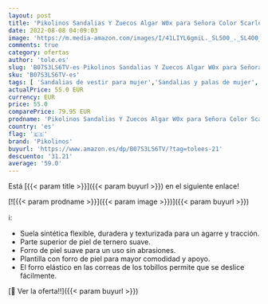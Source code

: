 ```yaml
---
layout: post
title: 'Pikolinos Sandalias Y Zuecos Algar W0x para Señora Color Scarlet'
date: 2022-08-08 04:09:03
image: 'https://m.media-amazon.com/images/I/41LIYL6gmiL._SL500_._SL400_.jpg'
comments: true
category: ofertas
author: 'tole.es'
slug: 'B07S3LS6TV-es Pikolinos Sandalias Y Zuecos Algar W0x para Señora Color...'
sku: 'B07S3LS6TV-es'
tags: [ 'Sandalias de vestir para mujer','Sandalias y palas de mujer','Zapatos','Zapatos para mujer','Zapatos y complementos','pikolinos','zuecos','🇪🇸', ]
actualPrice: 55.0 EUR
currency: EUR
price: 55.0
comparePrice: 79.95 EUR
prodname: 'Pikolinos Sandalias Y Zuecos Algar W0x para Señora Color Scarlet'
country: 'es'
flag: '🇪🇸'
brand: 'Pikolinos'
buyurl: 'https://www.amazon.es/dp/B07S3LS6TV/?tag=tolees-21'
descuento: '31.21'
average: '59.0'
---
```


Está [{{< param title >}}]({{< param buyurl >}}) en el siguiente enlace!

[![{{< param prodname >}}]({{< param image >}})]({{< param buyurl >}})

ℹ️:

- Suela sintética flexible, duradera y texturizada para un agarre y tracción.
- Parte superior de piel de ternero suave.
- Forro de piel suave para un uso sin abrasiones.
- Plantilla con forro de piel para mayor comodidad y apoyo.
- El forro elástico en las correas de los tobillos permite que se deslice fácilmente.

[🛒 Ver la oferta!!]({{< param buyurl >}})

